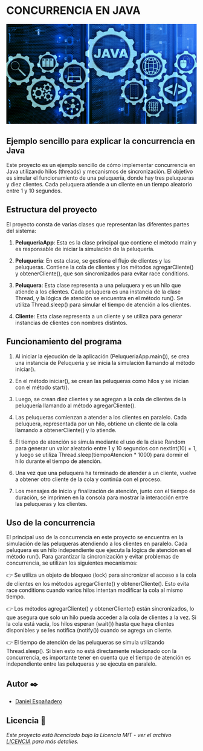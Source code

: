 # CONCURRENCIA  EN JAVA

![Demo](https://github.com/DanielEspanadero/concurrence-hair-salon/blob/main/docs/java.jpg)

## Ejemplo sencillo para explicar la concurrencia en Java

Este proyecto es un ejemplo sencillo de cómo implementar concurrencia en Java utilizando hilos (threads) y mecanismos de sincronización. El objetivo es simular el funcionamiento de una peluquería, donde hay tres peluqueras y diez clientes. Cada peluquera atiende a un cliente en un tiempo aleatorio entre 1 y 10 segundos.

## Estructura del proyecto

El proyecto consta de varias clases que representan las diferentes partes del sistema:

1. **PeluqueriaApp**: Esta es la clase principal que contiene el método main y es responsable de iniciar la simulación de la peluquería.

2. **Peluqueria**: En esta clase, se gestiona el flujo de clientes y las peluqueras. Contiene la cola de clientes y los métodos agregarCliente() y obtenerCliente(), que son sincronizados para evitar race conditions.

3. **Peluquera**: Esta clase representa a una peluquera y es un hilo que atiende a los clientes. Cada peluquera es una instancia de la clase Thread, y la lógica de atención se encuentra en el método run(). Se utiliza Thread.sleep() para simular el tiempo de atención a los clientes.

4. **Cliente**: Esta clase representa a un cliente y se utiliza para generar instancias de clientes con nombres distintos.


## Funcionamiento del programa

1. Al iniciar la ejecución de la aplicación (PeluqueriaApp.main()), se crea una instancia de Peluqueria y se inicia la simulación llamando al método iniciar().

2. En el método iniciar(), se crean las peluqueras como hilos y se inician con el método start().

3. Luego, se crean diez clientes y se agregan a la cola de clientes de la peluquería llamando al método agregarCliente().

4. Las peluqueras comienzan a atender a los clientes en paralelo. Cada peluquera, representada por un hilo, obtiene un cliente de la cola llamando a obtenerCliente() y lo atiende.

5. El tiempo de atención se simula mediante el uso de la clase Random para generar un valor aleatorio entre 1 y 10 segundos con nextInt(10) + 1, y luego se utiliza Thread.sleep(tiempoAtencion * 1000) para dormir el hilo durante el tiempo de atención.

6. Una vez que una peluquera ha terminado de atender a un cliente, vuelve a obtener otro cliente de la cola y continúa con el proceso.

7. Los mensajes de inicio y finalización de atención, junto con el tiempo de duración, se imprimen en la consola para mostrar la interacción entre las peluqueras y los clientes.

## Uso de la concurrencia

El principal uso de la concurrencia en este proyecto se encuentra en la simulación de las peluqueras atendiendo a los clientes en paralelo. Cada peluquera es un hilo independiente que ejecuta la lógica de atención en el método run(). Para garantizar la sincronización y evitar problemas de concurrencia, se utilizan los siguientes mecanismos:

👉 Se utiliza un objeto de bloqueo (lock) para sincronizar el acceso a la cola de clientes en los métodos agregarCliente() y obtenerCliente(). Esto evita race conditions cuando varios hilos intentan modificar la cola al mismo tiempo.

👉 Los métodos agregarCliente() y obtenerCliente() están sincronizados, lo que asegura que solo un hilo pueda acceder a la cola de clientes a la vez. Si la cola está vacía, los hilos esperan (wait()) hasta que haya clientes disponibles y se les notifica (notify()) cuando se agrega un cliente.

👉 El tiempo de atención de las peluqueras se simula utilizando Thread.sleep(). Si bien esto no está directamente relacionado con la concurrencia, es importante tener en cuenta que el tiempo de atención es independiente entre las peluqueras y se ejecuta en paralelo.

## Autor ✒️

* [Daniel Españadero](https://github.com/DanielEspanadero)


## Licencia 📄

_Este proyecto está licenciado bajo la Licencia MIT - ver el archivo [LICENCIA](https://github.com/DanielEspanadero/concurrence-hair-salon/blob/main/LICENSE) para más detalles._